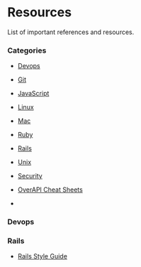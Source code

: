 # Resources


List of important references and resources.

### Categories

* [Devops](#devops)
* [Git](#git)
* [JavaScript](#javascript)
* [Linux](#linux)
* [Mac](#mac)
* [Ruby](https://github.com/1989gaurav/resources/blob/master/Ruby.md#ruby)
* [Rails](#rails)
* [Unix](#unix)
* [Security](https://github.com/1989gaurav/resources/blob/master/Security.md)

* [OverAPI Cheat Sheets](http://overapi.com/)
* 
### Devops

### Rails
* [Rails Style Guide](https://github.com/bbatsov/rails-style-guide)
